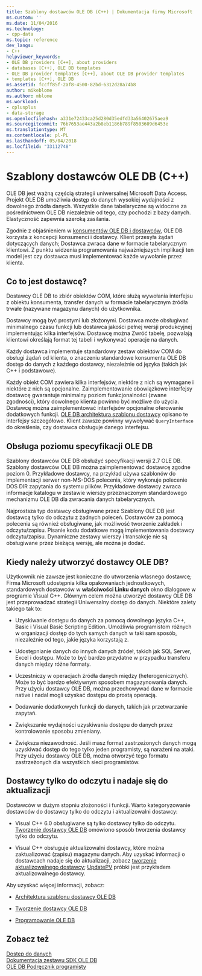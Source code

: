 ```yaml
---
title: Szablony dostawców OLE DB (C++) | Dokumentacja firmy Microsoft
ms.custom: ''
ms.date: 11/04/2016
ms.technology:
- cpp-data
ms.topic: reference
dev_langs:
- C++
helpviewer_keywords:
- OLE DB providers [C++], about providers
- databases [C++], OLE DB templates
- OLE DB provider templates [C++], about OLE DB provider templates
- templates [C++], OLE DB
ms.assetid: fccff85f-2af8-4500-82bd-6312d28a74b8
author: mikeblome
ms.author: mblome
ms.workload:
- cplusplus
- data-storage
ms.openlocfilehash: a331e72433ca25d280d35edfd33a56402675aea9
ms.sourcegitcommit: 76b7653ae443a2b8eb1186b789f8503609d6453e
ms.translationtype: MT
ms.contentlocale: pl-PL
ms.lasthandoff: 05/04/2018
ms.locfileid: "33112748"
---
```

# <a name="ole-db-provider-templates-c"></a>Szablony dostawców OLE DB (C++)
OLE DB jest ważną częścią strategii uniwersalnej Microsoft Data Access. Projekt OLE DB umożliwia dostęp do danych wysokiej wydajności z dowolnego źródła danych. Wszystkie dane tabelaryczne są widoczne za pośrednictwem OLE DB niezależnie od tego, czy pochodzi z bazy danych. Elastyczność zapewnia szeroką zasilania.  
  
 Zgodnie z objaśnieniem w [konsumentów OLE DB i dostawców](../../data/oledb/ole-db-consumers-and-providers.md), OLE DB korzysta z koncepcji konsumenci i dostawcy. Klient przesyła żądań dotyczących danych; Dostawca zwraca dane w formacie tabelarycznym klientowi. Z punktu widzenia programowania najważniejszych implikacji ten model jest czy dostawca musi implementować każde wywołanie przez klienta.  
  
## <a name="what-is-a-provider"></a>Co to jest dostawcę?  
 Dostawcy OLE DB to zbiór obiektów COM, które służą wywołania interfejsu z obiektu konsumenta, transfer danych w formacie tabelarycznym źródła trwałe (nazywane magazynu danych) do użytkownika.  
  
 Dostawcy mogą być prostymi lub złożonymi. Dostawca może obsługiwać minimalnego czasu funkcji lub dostawca jakości pełnej wersji produkcyjnej implementując kilka interfejsów. Dostawcę można Zwróć tabelę, pozwalają klientowi określają format tej tabeli i wykonywać operacje na danych.  
  
 Każdy dostawca implementuje standardowy zestaw obiektów COM do obsługi żądań od klienta, o znaczeniu standardowe konsumenta OLE DB dostęp do danych z każdego dostawcy, niezależnie od języka (takich jak C++ i podstawowe).  
  
 Każdy obiekt COM zawiera kilka interfejsów, niektóre z nich są wymagane i niektóre z nich są opcjonalne. Zaimplementowanie obowiązkowe interfejsy dostawcę gwarantuje minimalny poziom funkcjonalności (zwane zgodności), który dowolnego klienta powinno być możliwe do użycia. Dostawcę można zaimplementować interfejsów opcjonalne oferowanie dodatkowych funkcji. [OLE DB architektura szablonu dostawcy](../../data/oledb/ole-db-provider-template-architecture.md) opisano te interfejsy szczegółowo. Klient zawsze powinny wywoływać `QueryInterface` do określenia, czy dostawca obsługuje danego interfejsu.  
  
## <a name="ole-db-specification-level-support"></a>Obsługa poziomu specyfikacji OLE DB  
 Szablony dostawców OLE DB obsłużyć specyfikacji wersji 2.7 OLE DB. Szablony dostawców OLE DB można zaimplementować dostawcę zgodne poziom 0. Przykładowe dostawcy, na przykład używa szablonów do implementacji serwer non-MS-DOS polecenia, który wykonuje polecenie DOS DIR zapytania do systemu plików. Przykładowe dostawcy zwraca informacje katalogu w zestawie wierszy przeznaczonym standardowego mechanizmu OLE DB dla zwracania danych tabelarycznych.  
  
 Najprostsza typ dostawcy obsługiwane przez Szablony OLE DB jest dostawcą tylko do odczytu z żadnych poleceń. Dostawców za pomocą polecenia są również obsługiwane, jak możliwość tworzenie zakładek i odczytu/zapisu. Pisanie kodu dodatkowe mogą implementowania dostawcy odczytu/zapisu. Dynamiczne zestawy wierszy i transakcje nie są obsługiwane przez bieżącą wersję, ale można je dodać.  
  
## <a name="when-do-you-need-to-create-an-ole-db-provider"></a>Kiedy należy utworzyć dostawcy OLE DB?  
 Użytkownik nie zawsze jest konieczne do utworzenia własnego dostawcę; Firma Microsoft udostępnia kilka opakowaniach jednostkowych, standardowych dostawców w **właściwości Linku danych** okno dialogowe w programie Visual C++. Głównym celem można utworzyć dostawcy OLE DB jest przeprowadzać strategii Uniwersalny dostęp do danych. Niektóre zalety takiego tak to:  
  
-   Uzyskiwanie dostępu do danych za pomocą dowolnego języka C++, Basic i Visual Basic Scripting Edition. Umożliwia programistom różnych w organizacji dostęp do tych samych danych w taki sam sposób, niezależnie od tego, jakie języka korzystają z.  
  
-   Udostępnianie danych do innych danych źródeł, takich jak SQL Server, Excel i dostępu. Może to być bardzo przydatne w przypadku transferu danych między różne formaty.  
  
-   Uczestniczy w operacjach źródła danych między (heterogenicznych). Może to być bardzo efektywnym sposobem magazynowania danych. Przy użyciu dostawcy OLE DB, można przechowywać dane w formacie native i nadal mogli uzyskać dostępu do prostą operacją.  
  
-   Dodawanie dodatkowych funkcji do danych, takich jak przetwarzanie zapytań.  
  
-   Zwiększanie wydajności uzyskiwania dostępu do danych przez kontrolowanie sposobu zmieniany.  
  
-   Zwiększa niezawodność. Jeśli masz format zastrzeżonych danych mogą uzyskiwać dostęp do tego tylko jeden programisty, są narażeni na ataki. Przy użyciu dostawcy OLE DB, można otworzyć tego formatu zastrzeżonych dla wszystkich sieci programistów.  
  
## <a name="read-only-and-updatable-providers"></a>Dostawcy tylko do odczytu i nadaje się do aktualizacji  
 Dostawców w dużym stopniu złożoności i funkcji. Warto kategoryzowanie dostawców do dostawcy tylko do odczytu i aktualizowalni dostawcy:  
  
-   Visual C++ 6.0 obsługiwane są tylko dostawcy tylko do odczytu. [Tworzenie dostawcy OLE DB](../../data/oledb/creating-an-ole-db-provider.md) omówiono sposób tworzenia dostawcy tylko do odczytu.  
  
-   Visual C++ obsługuje aktualizowalni dostawcy, które można zaktualizować (zapisu) magazynu danych. Aby uzyskać informacji o dostawcach nadaje się do aktualizacji, zobacz [tworzenie aktualizowalnego dostawcy](../../data/oledb/creating-an-updatable-provider.md); [UpdatePV](http://msdn.microsoft.com/en-us/c8bed873-223c-4a7d-af55-f90138c6f38f) próbki jest przykładem aktualizowalnego dostawcy.  
  
 Aby uzyskać więcej informacji, zobacz:  
  
-   [Architektura szablonu dostawcy OLE DB](../../data/oledb/ole-db-provider-template-architecture.md)  
  
-   [Tworzenie dostawcy OLE DB](../../data/oledb/creating-an-ole-db-provider.md)  
  
-   [Programowanie OLE DB](../../data/oledb/ole-db-programming.md)  
  
## <a name="see-also"></a>Zobacz też  
 [Dostęp do danych](../data-access-in-cpp.md)   
 [Dokumentacja zestawu SDK OLE DB](https://msdn.microsoft.com/en-us/library/ms722784.aspx)   
 [OLE DB Podręcznik programisty](https://msdn.microsoft.com/en-us/library/ms713643.aspx)